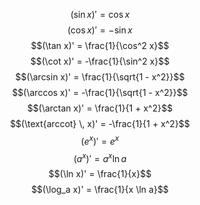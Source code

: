 $$(\sin x)' = \cos x$$
$$(\cos x)' = -\sin x$$
$$(\tan x)' = \frac{1}{\cos^2 x}$$
$$(\cot x)' = -\frac{1}{\sin^2 x}$$
$$(\arcsin x)' = \frac{1}{\sqrt{1 - x^2}}$$
$$(\arccos x)' = -\frac{1}{\sqrt{1 - x^2}}$$
$$(\arctan x)' = \frac{1}{1 + x^2}$$
$$(\text{arccot} \, x)' = -\frac{1}{1 + x^2}$$
$$(e^x)' = e^x$$
$$(a^x)' = a^x \ln a$$
$$(\ln x)' = \frac{1}{x}$$
$$(\log_a x)' = \frac{1}{x \ln a}$$